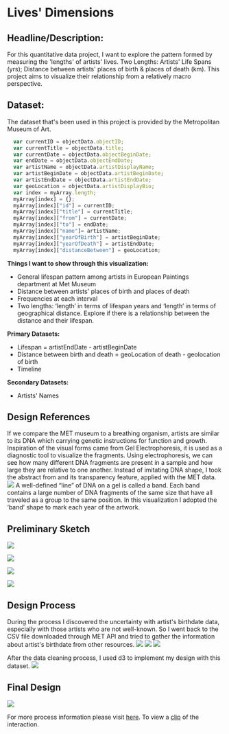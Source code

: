 # Lives' Dimensions

## Headline/Description:

For this quantitative data project, I want to explore the pattern formed by measuring the 'lengths' of artists' lives. Two Lengths: Artists' Life Spans (yrs); Distance between artists' places of birth & places of death (km). This project aims to visualize their relationship from a relatively macro perspective.

## Dataset:
The dataset that's been used in this project is provided by the Metropolitan Museum of Art.

```javascript
  var currentID = objectData.objectID;
  var currentTitle = objectData.title;
  var currentDate = objectData.objectBeginDate;
  var endDate = objectData.objectEndDate;
  var artistName = objectData.artistDisplayName;
  var artistBeginDate = objectData.artistBeginDate;
  var artistEndDate = objectData.artistEndDate;
  var geoLocation = objectData.artistDisplayBio;
  var index = myArray.length;
  myArray[index] = {};
  myArray[index]["id"] = currentID;
  myArray[index]["title"] = currentTitle;
  myArray[index]["from"] = currentDate;
  myArray[index]["to"] = endDate;
  myArray[index]["name"]= artistName;
  myArray[index]["yearOfBirth"] = artistBeginDate;
  myArray[index]["yearOfDeath"] = artistEndDate;
  myArray[index]["distanceBetween"] = geoLocation;
```

**Things I want to show through this visualization:**

- General lifespan pattern among artists in European Paintings department at Met Museum
- Distance between artists' places of birth and places of death
- Frequencies at each interval
- Two lengths: ‘length’ in terms of lifespan years and ‘length’ in terms of geographical distance. Explore if there is a relationship between the distance and their lifespan.


**Primary Datasets:**

-   Lifespan = artistEndDate - artistBeginDate
-   Distance between birth and death = geoLocation of death - geolocation of birth
-   Timeline


**Secondary Datasets:**

-   Artists' Names

 
## Design References

If we compare the MET museum to a breathing organism, artists are similar to its DNA which carrying genetic instructions for function and growth. Inspiration of the visual forms came from Gel Electrophoresis, it is used as a diagnostic tool to visualize the fragments. Using electrophoresis, we can see how many different DNA fragments are present in a sample and how large they are relative to one another. Instead of imitating DNA shape, I took the abstract from and its transparency feature, applied with the MET data.
![](Moodboard.jpg)
A well-defined  “line” of DNA on a gel is called a band. Each band contains a large number of DNA fragments of the same size that have all traveled as a group to the same position. In this visualization I adopted the  ‘band’ shape to mark each year of the artwork.

## Preliminary Sketch

![](Sketch1.jpg)

![](Sketch2.jpg)

![](FinalDesignMockup1.jpg)

![](FinalDesignMockup2.jpg)


## Design Process
During the process I discovered the uncertainty with artist's birthdate data, especially with those artists who are not well-known. So I went back to the CSV file downloaded through MET API and tried to gather the information about artist's birthdate from other resources.
![](process_datauncertainty.png)
![](process_datasorting.png)
![](process_datasorting2.png)

After the data cleaning process, I used d3 to implement my design with this dataset.
![](process_d3.png)


## Final Design
![](final.jpg)

For more process information please visit [here](https://github.com/Xingwei726/Major-Studio-1/blob/master/Week4_d3js_projects/final/Final%20Presentation_Xingwei%20Huang.pdf).
To view a [clip](https://github.com/Xingwei726/Major-Studio-1/blob/master/Week4_d3js_projects/final/Final%20Presentation.mov) of the interaction.





